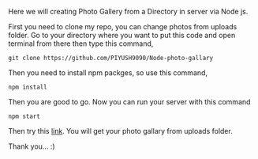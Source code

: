 Here we will creating Photo Gallery from a Directory in server via Node js.

First you need to clone my repo, you can change photos from uploads folder. 
Go to your directory where you want to put this code and open terminal from there then type this command,

```
git clone https://github.com/PIYUSH9090/Node-photo-gallary
```

Then you need to install npm packges, so use this command,

```
npm install
```

Then you are good to go.
Now you can run your server with this command

```
npm start
```
Then try this [link](http://localhost:8080/).
You will get your photo gallary from uploads folder.



Thank you... :)